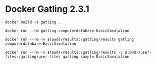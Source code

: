 # Docker Gatling 2.3.1

    docker build -t gatling .

    docker run --rm gatling computerdatabase.BasicSimulation

    docker run --rm -v $(pwd)/results:/gatling/results gatling computerdatabase.BasicSimulation

    docker run --rm -v $(pwd)/results:/gatling/results -v $(pwd)/user-files:/gatling/user-files gatling sample.BasicSimulation
